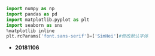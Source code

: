 ```python
import numpy as np
import pandas as pd
import matplotlib.pyplot as plt
import seaborn as sns
%matplotlib inline
plt.rcParams['font.sans-serif']=['SimHei']#修改默认字体
```
* **20181106**
